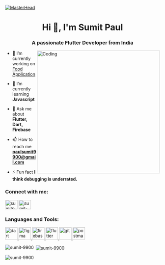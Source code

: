 [![MasterHead](https://github.com/thompsonemerson/thompsonemerson/raw/master/cover-thompson.png)](https://github.com/Sumit-9900)

<h1 align="center">Hi 👋, I'm Sumit Paul</h1>
<h3 align="center">A passionate Flutter Developer from India</h3>

<img align="right" alt="Coding" width="400" src="https://user-images.githubusercontent.com/74038190/212749447-bfb7e725-6987-49d9-ae85-2015e3e7cc41.gif">

- 🔭 I’m currently working on [Food Application](https://github.com/Sumit-9900/food-app)

- 🌱 I’m currently learning **Javascript**

- 💬 Ask me about **Flutter, Dart, Firebase**

- 📫 How to reach me **paulsumit9900@gmail.com**

- ⚡ Fun fact **I think debugging is underrated.**

<h3 align="left">Connect with me:</h3>
<p align="left">
<a href="https://twitter.com/sumitpaul623732" target="blank"><img align="center" src="https://raw.githubusercontent.com/rahuldkjain/github-profile-readme-generator/master/src/images/icons/Social/twitter.svg" alt="sumitpaul623732" height="30" width="40" /></a>
<a href="https://linkedin.com/in/sumit-paul-640971218" target="blank"><img align="center" src="https://raw.githubusercontent.com/rahuldkjain/github-profile-readme-generator/master/src/images/icons/Social/linked-in-alt.svg" alt="sumit-paul-640971218" height="30" width="40" /></a>
</p>

<h3 align="left">Languages and Tools:</h3>
<p align="left"> <a href="https://dart.dev" target="_blank" rel="noreferrer"> <img src="https://www.vectorlogo.zone/logos/dartlang/dartlang-icon.svg" alt="dart" width="40" height="40"/> </a> <a href="https://www.figma.com/" target="_blank" rel="noreferrer"> <img src="https://www.vectorlogo.zone/logos/figma/figma-icon.svg" alt="figma" width="40" height="40"/> </a> <a href="https://firebase.google.com/" target="_blank" rel="noreferrer"> <img src="https://www.vectorlogo.zone/logos/firebase/firebase-icon.svg" alt="firebase" width="40" height="40"/> </a> <a href="https://flutter.dev" target="_blank" rel="noreferrer"> <img src="https://www.vectorlogo.zone/logos/flutterio/flutterio-icon.svg" alt="flutter" width="40" height="40"/> </a> <a href="https://git-scm.com/" target="_blank" rel="noreferrer"> <img src="https://www.vectorlogo.zone/logos/git-scm/git-scm-icon.svg" alt="git" width="40" height="40"/> </a> <a href="https://postman.com" target="_blank" rel="noreferrer"> <img src="https://www.vectorlogo.zone/logos/getpostman/getpostman-icon.svg" alt="postman" width="40" height="40"/> </a> </p>

<p><img align="left" src="https://github-readme-stats.vercel.app/api/top-langs?username=sumit-9900&show_icons=true&locale=en&layout=compact" alt="sumit-9900" /></p>

<p>&nbsp;<img align="center" src="https://github-readme-stats.vercel.app/api?username=sumit-9900&show_icons=true&locale=en" alt="sumit-9900" /></p>

<p><img align="center" src="https://github-readme-streak-stats.herokuapp.com/?user=sumit-9900&" alt="sumit-9900" /></p>
